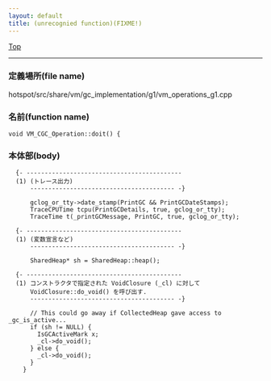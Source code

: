 ```yaml
---
layout: default
title: (unrecognied function)(FIXME!)
---
```

[Top](../index.html)

--- 
### 定義場所(file name)
hotspot/src/share/vm/gc_implementation/g1/vm_operations_g1.cpp

### 名前(function name)
```
void VM_CGC_Operation::doit() {
```

### 本体部(body)
```
  {- -------------------------------------------
  (1) (トレース出力)
      ---------------------------------------- -}

	  gclog_or_tty->date_stamp(PrintGC && PrintGCDateStamps);
	  TraceCPUTime tcpu(PrintGCDetails, true, gclog_or_tty);
	  TraceTime t(_printGCMessage, PrintGC, true, gclog_or_tty);

  {- -------------------------------------------
  (1) (変数宣言など)
      ---------------------------------------- -}

	  SharedHeap* sh = SharedHeap::heap();

  {- -------------------------------------------
  (1) コンストラクタで指定された VoidClosure (_cl) に対して
      VoidClosure::do_void() を呼び出す.
      ---------------------------------------- -}

	  // This could go away if CollectedHeap gave access to _gc_is_active...
	  if (sh != NULL) {
	    IsGCActiveMark x;
	    _cl->do_void();
	  } else {
	    _cl->do_void();
	  }
	}
	
```


